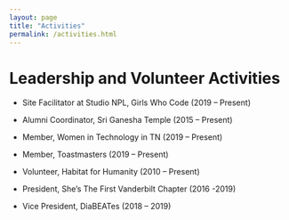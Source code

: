 ```yaml
---
layout: page
title: "Activities"
permalink: /activities.html
---
```


# Leadership and Volunteer Activities 

* Site Facilitator at Studio NPL, Girls Who Code (2019 – Present)

* Alumni Coordinator, Sri Ganesha Temple (2015 – Present)

* Member, Women in Technology in TN (2019 – Present)

* Member, Toastmasters (2019 – Present)

* Volunteer, Habitat for Humanity (2010 – Present)

* President, She’s The First Vanderbilt Chapter (2016 -2019)

* Vice President, DiaBEATes (2018 – 2019)